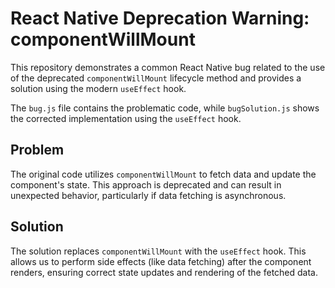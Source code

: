 # React Native Deprecation Warning: componentWillMount

This repository demonstrates a common React Native bug related to the use of the deprecated `componentWillMount` lifecycle method and provides a solution using the modern `useEffect` hook.

The `bug.js` file contains the problematic code, while `bugSolution.js` shows the corrected implementation using the `useEffect` hook.

## Problem

The original code utilizes `componentWillMount` to fetch data and update the component's state. This approach is deprecated and can result in unexpected behavior, particularly if data fetching is asynchronous.

## Solution

The solution replaces `componentWillMount` with the `useEffect` hook. This allows us to perform side effects (like data fetching) after the component renders, ensuring correct state updates and rendering of the fetched data.